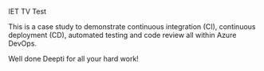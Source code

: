 IET TV Test

This is a case study to demonstrate continuous integration (CI), continuous deployment (CD), automated testing and code review all within Azure DevOps.

Well done Deepti for all your hard work!
